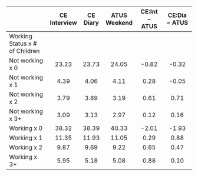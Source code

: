 
|                      | CE<br>Interview |  CE<br>Diary | ATUS<br>Weekend | CE:Int &minus; ATUS | CE:Dia &minus; ATUS |
| -------------------- | :----------: | :----------: | :----------: | :----------: | :----------: |
| Working Status x # of Children |              |              |              |              |              |
| Not working x 0      |        23.23 |        23.73 |        24.05 |        -0.82 |        -0.32 |
| Not working x 1      |         4.39 |         4.06 |         4.11 |         0.28 |        -0.05 |
| Not working x 2      |         3.79 |         3.89 |         3.19 |         0.61 |         0.71 |
| Not working x 3+     |         3.09 |         3.13 |         2.97 |         0.12 |         0.16 |
| Working x 0          |        38.32 |        38.39 |        40.33 |        -2.01 |        -1.93 |
| Working x 1          |        11.35 |        11.93 |        11.05 |         0.29 |         0.88 |
| Working x 2          |         9.87 |         9.69 |         9.22 |         0.65 |         0.47 |
| Working x 3+         |         5.95 |         5.18 |         5.08 |         0.88 |         0.10 |

